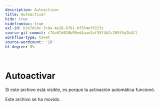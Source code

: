 ```yaml
---
description: Autoactivar
title: Autoactivar
hide: true
hidefromtoc: true
exl-id: b2e7dc0c-3c0a-4e20-b761-6f334eff223c
source-git-commit: c74e67d010b99ed4aae3af55f4b2c289f9a2b4f1
workflow-type: tm+mt
source-wordcount: '16'
ht-degree: 0%

---
```


# Autoactivar

Si este archivo está visible, es porque la activación automática funcionó.

Este archivo se ha movido.
